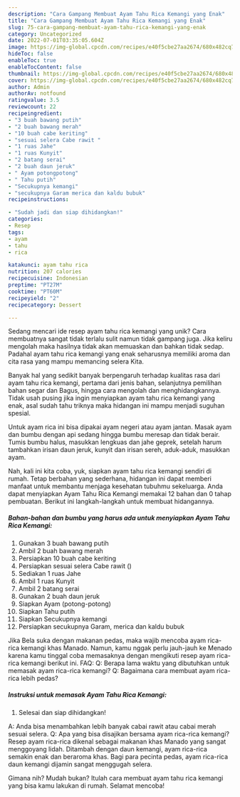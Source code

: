 ```yaml
---
description: "Cara Gampang Membuat Ayam Tahu Rica Kemangi yang Enak"
title: "Cara Gampang Membuat Ayam Tahu Rica Kemangi yang Enak"
slug: 75-cara-gampang-membuat-ayam-tahu-rica-kemangi-yang-enak
category: Uncategorized
date: 2022-07-01T03:35:05.604Z
image: https://img-global.cpcdn.com/recipes/e40f5cbe27aa2674/680x482cq70/ayam-tahu-rica-kemangi-foto-resep-utama.jpg
hideToc: false
enableToc: true
enableTocContent: false
thumbnail: https://img-global.cpcdn.com/recipes/e40f5cbe27aa2674/680x482cq70/ayam-tahu-rica-kemangi-foto-resep-utama.jpg
cover: https://img-global.cpcdn.com/recipes/e40f5cbe27aa2674/680x482cq70/ayam-tahu-rica-kemangi-foto-resep-utama.jpg
author: Admin
authorAv: notfound
ratingvalue: 3.5
reviewcount: 22
recipeingredient:
- "3 buah bawang putih"
- "2 buah bawang merah"
- "10 buah cabe keriting"
- "sesuai selera Cabe rawit "
- "1 ruas Jahe"
- "1 ruas Kunyit"
- "2 batang serai"
- "2 buah daun jeruk"
- " Ayam potongpotong"
- " Tahu putih"
- "Secukupnya kemangi"
- "secukupnya Garam merica dan kaldu bubuk"
recipeinstructions:

- "Sudah jadi dan siap dihidangkan!"
categories:
- Resep
tags:
- ayam
- tahu
- rica

katakunci: ayam tahu rica 
nutrition: 207 calories
recipecuisine: Indonesian
preptime: "PT27M"
cooktime: "PT60M"
recipeyield: "2"
recipecategory: Dessert

---
```





Sedang mencari ide resep ayam tahu rica kemangi yang unik? Cara membuatnya sangat tidak terlalu sulit namun tidak gampang juga. Jika keliru mengolah maka hasilnya tidak akan memuaskan dan bahkan tidak sedap. Padahal ayam tahu rica kemangi yang enak seharusnya memiliki aroma dan cita rasa yang mampu memancing selera Kita.





Banyak hal yang sedikit banyak berpengaruh terhadap kualitas rasa dari ayam tahu rica kemangi, pertama dari jenis bahan, selanjutnya pemilihan bahan segar dan Bagus, hingga cara mengolah dan menghidangkannya. Tidak usah pusing jika ingin menyiapkan ayam tahu rica kemangi yang enak,      asal sudah tahu triknya maka hidangan ini mampu menjadi suguhan spesial.














Untuk ayam rica ini bisa dipakai ayam negeri atau ayam jantan. Masak ayam dan bumbu dengan api sedang hingga bumbu meresap dan tidak berair. Tumis bumbu halus, masukkan lengkuas dan jahe geprek, setelah harum tambahkan irisan daun jeruk, kunyit dan irisan sereh, aduk-aduk, masukkan ayam.






Nah, kali ini kita coba, yuk, siapkan ayam tahu rica kemangi sendiri di rumah. Tetap berbahan yang sederhana, hidangan ini dapat memberi manfaat untuk membantu menjaga kesehatan tubuhmu sekeluarga. Anda dapat menyiapkan Ayam Tahu Rica Kemangi memakai 12 bahan dan 0 tahap pembuatan. Berikut ini langkah-langkah untuk membuat hidangannya.

<!--inarticleads1-->

##### Bahan-bahan dan bumbu yang harus ada untuk menyiapkan Ayam Tahu Rica Kemangi:

1. Gunakan 3 buah bawang putih
1. Ambil 2 buah bawang merah
1. Persiapkan 10 buah cabe keriting
1. Persiapkan sesuai selera Cabe rawit ()
1. Sediakan 1 ruas Jahe
1. Ambil 1 ruas Kunyit
1. Ambil 2 batang serai
1. Gunakan 2 buah daun jeruk
1. Siapkan  Ayam (potong-potong)
1. Siapkan  Tahu putih
1. Siapkan Secukupnya kemangi
1. Persiapkan secukupnya Garam, merica dan kaldu bubuk


Jika Bela suka dengan makanan pedas, maka wajib mencoba ayam rica-rica kemangi khas Manado. Namun, kamu nggak perlu jauh-jauh ke Menado karena kamu tinggal coba memasaknya dengan mengikuti resep ayam rica-rica kemangi berikut ini. FAQ: Q: Berapa lama waktu yang dibutuhkan untuk memasak ayam rica-rica kemangi? Q: Bagaimana cara membuat ayam rica-rica lebih pedas? 

<!--inarticleads2-->

##### Instruksi untuk memasak Ayam Tahu Rica Kemangi:


1. Selesai dan siap dihidangkan!

A: Anda bisa menambahkan lebih banyak cabai rawit atau cabai merah sesuai selera. Q: Apa yang bisa disajikan bersama ayam rica-rica kemangi? Resep ayam rica-rica dikenal sebagai makanan khas Manado yang sangat menggoyang lidah. Ditambah dengan daun kemangi, ayam rica-rica semakin enak dan beraroma khas. Bagi para pecinta pedas, ayam rica-rica daun kemangi dijamin sangat menggugah selera. 

Gimana nih? Mudah bukan? Itulah cara membuat ayam tahu rica kemangi yang bisa kamu lakukan di rumah. Selamat mencoba!
